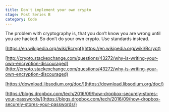 ```yaml
---
title: Don't implement your own crypto
stage: Post Series B
category: Code
---
```

The problem with cryptography is, that you don’t know you are wrong until you are hacked. So don’t do your own crypto. Use standards instead.

[https://en.wikipedia.org/wiki/Bcrypt](https://en.wikipedia.org/wiki/Bcrypt)

[http://crypto.stackexchange.com/questions/43272/why-is-writing-your-own-encryption-discouraged](http://crypto.stackexchange.com/questions/43272/why-is-writing-your-own-encryption-discouraged)

[https://download.libsodium.org/doc/](https://download.libsodium.org/doc/)

[https://blogs.dropbox.com/tech/2016/09/how-dropbox-securely-stores-your-passwords/](https://blogs.dropbox.com/tech/2016/09/how-dropbox-securely-stores-your-passwords/)
